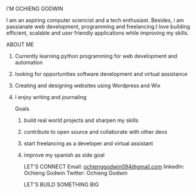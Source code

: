I'M OCHIENG GODWIN

I am an aspiring computer sciencist and a tech enthusiast. Besides, i am passianate web development, programming and freelancing.I love building efficient, scalable and user friendly applications while improving my skills.

ABOUT ME
1. Currently learning python programming for web development and automation
2. looking for opportunities software development and virtual assistance
3. Creating and designing websites using Wordpress and Wix
4. I enjoy writing and journaling

   Goals
   1. build real world projects and sharpen my skills
   2. contribute to open source and collaborate with other devs
   3. start freelancing as a developer and virtual assistant
   4. improve my spanish as side goal
  
      LET'S CONNECT
      Email: ochienggodwin094@gmail.com
      linkedIn: Ochieng Godwin
      Twitter: Ochieng Godwin



      LET'S BUILD SOMETHING BIG
